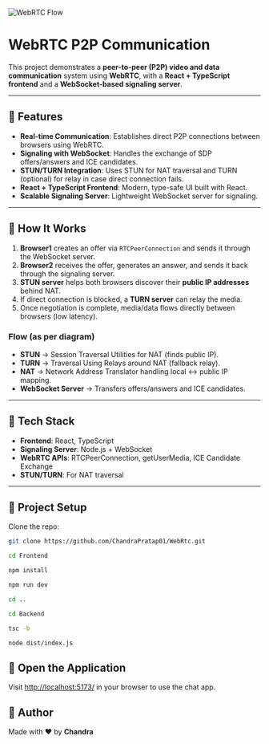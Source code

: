 ![WebRTC Flow](https://github.com/ChandraPratap01/WebRtc/blob/main/asset/Screenshot%202025-08-19%20at%202.23.07%E2%80%AFPM.png)

# WebRTC P2P Communication

This project demonstrates a **peer-to-peer (P2P) video and data communication** system using **WebRTC**, with a **React + TypeScript frontend** and a **WebSocket-based signaling server**.  

---

## 🔹 Features
- **Real-time Communication**: Establishes direct P2P connections between browsers using WebRTC.  
- **Signaling with WebSocket**: Handles the exchange of SDP offers/answers and ICE candidates.  
- **STUN/TURN Integration**: Uses STUN for NAT traversal and TURN (optional) for relay in case direct connection fails.  
- **React + TypeScript Frontend**: Modern, type-safe UI built with React.  
- **Scalable Signaling Server**: Lightweight WebSocket server for signaling.  

---

## 🔹 How It Works
1. **Browser1** creates an offer via `RTCPeerConnection` and sends it through the WebSocket server.  
2. **Browser2** receives the offer, generates an answer, and sends it back through the signaling server.  
3. **STUN server** helps both browsers discover their **public IP addresses** behind NAT.  
4. If direct connection is blocked, a **TURN server** can relay the media.  
5. Once negotiation is complete, media/data flows directly between browsers (low latency).  

### Flow (as per diagram)
- **STUN** → Session Traversal Utilities for NAT (finds public IP).  
- **TURN** → Traversal Using Relays around NAT (fallback relay).  
- **NAT** → Network Address Translator handling local ↔ public IP mapping.  
- **WebSocket Server** → Transfers offers/answers and ICE candidates.  

---

## 🔹 Tech Stack
- **Frontend**: React, TypeScript  
- **Signaling Server**: Node.js + WebSocket  
- **WebRTC APIs**: RTCPeerConnection, getUserMedia, ICE Candidate Exchange  
- **STUN/TURN**: For NAT traversal  

---

## 🔹 Project Setup

Clone the repo:  
```bash
git clone https://github.com/ChandraPratap01/WebRtc.git
```
```bash
cd Frontend
```
```bash
npm install
```
```bash
npm run dev
```
```bash
cd ..
```
```bash
cd Backend
```
```bash
tsc -b
```
```bash
node dist/index.js
```
## 🔹 Open the Application

Visit [http://localhost:5173/](http://localhost:5173/) in your browser to use the chat app.


## 🤝 Author

Made with ❤️ by **Chandra**

